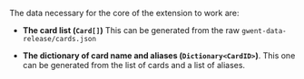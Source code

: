 The data necessary for the core of the extension to work are:

- **The card list (`Card[]`)**
  This can be generated from the raw `gwent-data-release/cards.json`

- **The dictionary of card name and aliases (`Dictionary<CardID>`)**.
  This one can be generated from the list of cards and a list of aliases.

